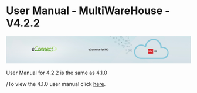 User Manual - MultiWareHouse - V4.2.2
=====================================

![econnect_banner](../media/b74af4ae6e7208b3193b8a099a65b0f5.jpg)


User Manual for 4.2.2 is the same as 4.1.0

/To view the 4.1.0 user manual click [here](../4.1.0/usermanual-multiwarehouse.md).
